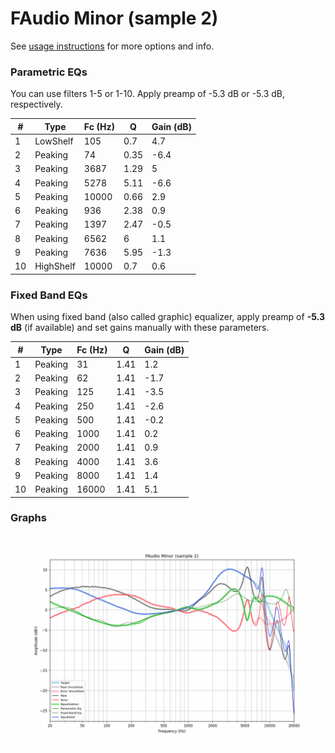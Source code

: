 # FAudio Minor (sample 2)
See [usage instructions](https://github.com/jaakkopasanen/AutoEq#usage) for more options and info.

### Parametric EQs
You can use filters 1-5 or 1-10. Apply preamp of -5.3 dB or -5.3 dB, respectively.

|   # | Type      |   Fc (Hz) |    Q |   Gain (dB) |
|-----|-----------|-----------|------|-------------|
|   1 | LowShelf  |       105 | 0.7  |         4.7 |
|   2 | Peaking   |        74 | 0.35 |        -6.4 |
|   3 | Peaking   |      3687 | 1.29 |         5   |
|   4 | Peaking   |      5278 | 5.11 |        -6.6 |
|   5 | Peaking   |     10000 | 0.66 |         2.9 |
|   6 | Peaking   |       936 | 2.38 |         0.9 |
|   7 | Peaking   |      1397 | 2.47 |        -0.5 |
|   8 | Peaking   |      6562 | 6    |         1.1 |
|   9 | Peaking   |      7636 | 5.95 |        -1.3 |
|  10 | HighShelf |     10000 | 0.7  |         0.6 |

### Fixed Band EQs
When using fixed band (also called graphic) equalizer, apply preamp of **-5.3 dB** (if available) and set gains manually with these parameters.

|   # | Type    |   Fc (Hz) |    Q |   Gain (dB) |
|-----|---------|-----------|------|-------------|
|   1 | Peaking |        31 | 1.41 |         1.2 |
|   2 | Peaking |        62 | 1.41 |        -1.7 |
|   3 | Peaking |       125 | 1.41 |        -3.5 |
|   4 | Peaking |       250 | 1.41 |        -2.6 |
|   5 | Peaking |       500 | 1.41 |        -0.2 |
|   6 | Peaking |      1000 | 1.41 |         0.2 |
|   7 | Peaking |      2000 | 1.41 |         0.9 |
|   8 | Peaking |      4000 | 1.41 |         3.6 |
|   9 | Peaking |      8000 | 1.41 |         1.4 |
|  10 | Peaking |     16000 | 1.41 |         5.1 |

### Graphs
![](./FAudio%20Minor%20(sample%202).png)
